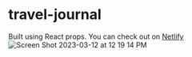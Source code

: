 # travel-journal
Built using React props. You can check out on <a href="https://shangguan-travel-journal.netlify.app/" target="_blank">Netlify</a>
![Screen Shot 2023-03-12 at 12 19 14 PM](https://user-images.githubusercontent.com/24996005/224561182-4c2b20a9-f4fe-4244-9fa0-79b1de3c7a20.png)
